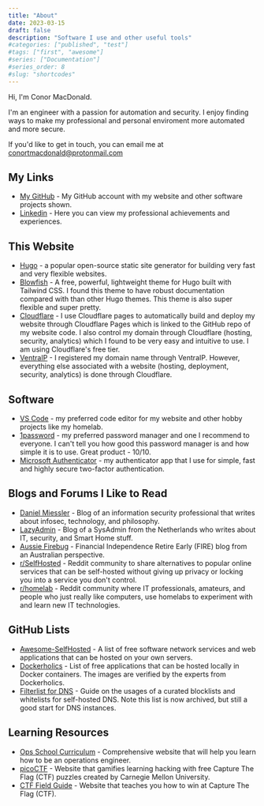 ```yaml
---
title: "About"
date: 2023-03-15
draft: false
description: "Software I use and other useful tools"
#categories: ["published", "test"]
#tags: ["first", "awesome"]
#series: ["Documentation"]
#series_order: 8
#slug: "shortcodes"
---
```


Hi, I'm Conor MacDonald.

I'm an engineer with a passion for automation and security. I enjoy finding ways to make my professional and personal enviroment more automated and more secure. 

If you'd like to get in touch, you can email me at [conortmacdonald@protonmail.com](mailto:conortmacdonald@protonmail.com)


## My Links

* [My GitHub](https://github.com/conormacdonald55) - My GitHub account with my website and other software projects shown.
* [Linkedin](https://www.linkedin.com/in/conor-macdonald/) - Here you can view my professional achievements and experiences.

## This Website

* [Hugo](https://gohugo.io/) - a popular open-source static site generator for building very fast and very flexible websites.
* [Blowfish](https://blowfish.page/) - A free, powerful, lightweight theme for Hugo built with Tailwind CSS. I found this theme to have robust documentation compared with than other Hugo themes. This theme is also super flexible and super pretty.
* [Cloudflare](https://www.cloudflare.com/en-gb/) - I use Cloudflare pages to automatically build and deploy my website through Cloudflare Pages which is linked to the GitHub repo of my website code. I also control my domain through Cloudflare (hosting, security, analytics) which I found to be very easy and intuitive to use. I am using Cloudflare's free tier.
* [VentraIP](https://ventraip.com.au/) - I registered my domain name through VentraIP. However, everything else associated with a website (hosting, deployment, security, analytics) is done through Cloudflare.

## Software

* [VS Code](https://code.visualstudio.com/) - my preferred code editor for my website and other hobby projects like my homelab.
* [1password](https://1password.com/) - my preferred password manager and one I recommend to everyone. I can't tell you how good this password manager is and how simple it is to use. Great product - 10/10.
* [Microsoft Authenticator](https://www.microsoft.com/en-us/security/mobile-authenticator-app) - my authenticator app that I use for simple, fast and highly secure two-factor authentication.

<!-- ## Operating Systems

* Ubuntu core - for desktops
* Ubuntu server - for my server environments
* Proxmox - for my clustered server environment -->

## Blogs and Forums I Like to Read

* [Daniel Miessler](https://danielmiessler.com/) - Blog of an information security professional that writes about infosec, technology, and philosophy.
* [LazyAdmin](https://lazyadmin.nl/) - Blog of a SysAdmin from the Netherlands who writes about IT, security, and Smart Home stuff.
* [Aussie Firebug](https://www.aussiefirebug.com/) - Financial Independence Retire Early (FIRE) blog from an Australian perspective.
* [r/SelfHosted](https://www.reddit.com/r/selfhosted/) - Reddit community to share alternatives to popular online services that can be self-hosted without giving up privacy or locking you into a service you don't control.
* [r/homelab](https://www.reddit.com/r/homelab/) - Reddit community where IT professionals, amateurs, and people who just really like computers, use homelabs to experiment with and learn new IT technologies. 

## GitHub Lists

* [Awesome-SelfHosted](https://github.com/awesome-selfhosted/awesome-selfhosted) - A list of free software network services and web applications that can be hosted on your own servers.
* [Dockerholics](https://github.com/petersem/dockerholics) - List of free applications that can be hosted locally in Docker containers. The images are verified by the experts from Dockerholics.
* [Filterlist for DNS](https://github.com/hl2guide/Filterlist-for-AdGuard-or-PiHole/blob/master/USAGE.md) - Guide on the usages of a curated blocklists and whitelists for self-hosted DNS. Note this list is now archived, but still a good start for DNS instances.

## Learning Resources

* [Ops School Curriculum](https://www.opsschool.org/) - Comprehensive website that will help you learn how to be an operations engineer.  
* [picoCTF](https://picoctf.org/) - Website that gamifies learning hacking with free Capture The Flag (CTF) puzzles created by Carnegie Mellon University.
* [CTF Field Guide](https://trailofbits.github.io/ctf/) - Website that teaches you how to win at Capture The Flag (CTF).